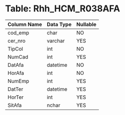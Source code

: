 # Table: Rhh_HCM_R038AFA

| Column Name | Data Type | Nullable |
|-------------|-----------|----------|
| cod_emp | char | NO |
| cer_nro | varchar | YES |
| TipCol | int | NO |
| NumCad | int | YES |
| DatAfa | datetime | NO |
| HorAfa | int | NO |
| NumEmp | int | YES |
| DatTer | datetime | YES |
| HorTer | int | YES |
| SitAfa | nchar | YES |
